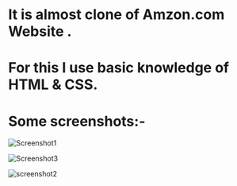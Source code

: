 # It is almost clone of Amzon.com Website .
# For this I use basic knowledge of HTML & CSS.
# Some screenshots:-
![Screenshot1](https://github.com/Kishan101101/Amazon_Clone/assets/109263899/62489b24-fea9-46c2-a2c5-de7ee5dd5a5f)

![Screenshot3](https://github.com/Kishan101101/Amazon_Clone/assets/109263899/ecf31a8d-12bd-43e6-8d9b-967791f26d5e)

![screenshot2](https://github.com/Kishan101101/Amazon_Clone/assets/109263899/78529bbc-74aa-4fe8-a5a2-7e3e459adb72)
